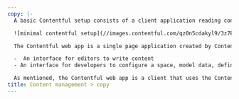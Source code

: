 ```yaml
---
copy: |-
  A basic Contentful setup consists of a client application reading content, this example app for instance, and another application that is writing content, like the Contentful web app. The client application is reading content by connecting to the Content Delivery API. The Contentful web app, on the other hand, is writing content by connecting to the Content Mangement API:

  ![minimal contentful setup](//images.contentful.com/qz0n5cdakyl9/3z7ErmBLIccwQkQkuEY0w4/792f81c7d92d195abf89ea936071d1f6/webapp-contentful-example-app.svg)

  The Contentful web app is a single page application created by Contentful and assists with common content management tasks. The Contentful web app provides:

  -  An interface for editors to write content
  - An interface for developers to configure a space, model data, define roles and permissions, and set up webhook notifications

  As mentioned, the Contentful web app is a client that uses the Content Management API. Therefore, you could replicate the functionality that the Contentful web app provides by making an API call. This is a powerful aspect of an API-first design because it helps you to connect Contentful to third-party systems.
title: Content management > copy
---
```

